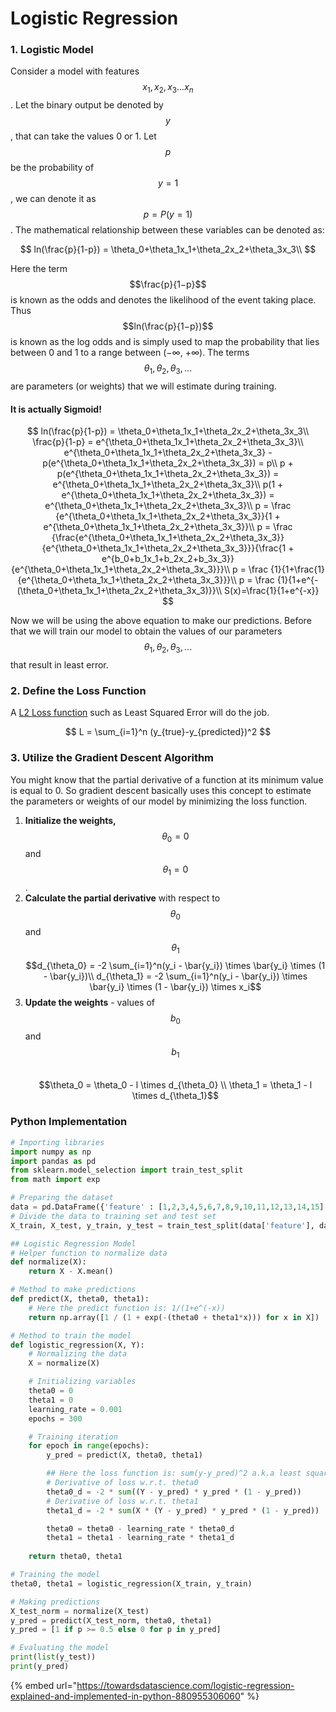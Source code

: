 # Logistic Regression

### 1. Logistic Model

Consider a model with features $$x_1, x_2, x_3 ... x_n$$ . Let the binary output be denoted by $$y$$ , that can take the values 0 or 1. Let $$p$$ be the probability of $$y = 1$$ , we can denote it as $$p = P(y=1)$$ . The mathematical relationship between these variables can be denoted as:

$$
ln(\frac{p}{1-p}) = \theta_0+\theta_1x_1+\theta_2x_2+\theta_3x_3\\
$$

Here the term $$\frac{p}{1−p}$$ is known as the odds and denotes the likelihood of the event taking place. Thus $$ln(\frac{p}{1−p})$$ is known as the log odds and is simply used to map the probability that lies between 0 and 1 to a range between (−∞, +∞). The terms $$\theta_1,\theta_2,\theta_3,...$$are parameters (or weights) that we will estimate during training.

#### It is actually Sigmoid!



$$
ln(\frac{p}{1-p}) = \theta_0+\theta_1x_1+\theta_2x_2+\theta_3x_3\\
\frac{p}{1-p} = e^{\theta_0+\theta_1x_1+\theta_2x_2+\theta_3x_3}\\
e^{\theta_0+\theta_1x_1+\theta_2x_2+\theta_3x_3} - p(e^{\theta_0+\theta_1x_1+\theta_2x_2+\theta_3x_3}) = p\\
p + p(e^{\theta_0+\theta_1x_1+\theta_2x_2+\theta_3x_3}) = e^{\theta_0+\theta_1x_1+\theta_2x_2+\theta_3x_3}\\
p(1 + e^{\theta_0+\theta_1x_1+\theta_2x_2+\theta_3x_3}) = e^{\theta_0+\theta_1x_1+\theta_2x_2+\theta_3x_3}\\
p = \frac {e^{\theta_0+\theta_1x_1+\theta_2x_2+\theta_3x_3}}{1 + e^{\theta_0+\theta_1x_1+\theta_2x_2+\theta_3x_3}}\\
p = \frac {\frac{e^{\theta_0+\theta_1x_1+\theta_2x_2+\theta_3x_3}}{e^{\theta_0+\theta_1x_1+\theta_2x_2+\theta_3x_3}}}{\frac{1 + e^{b_0+b_1x_1+b_2x_2+b_3x_3}}{e^{\theta_0+\theta_1x_1+\theta_2x_2+\theta_3x_3}}}\\
p = \frac {1}{1+\frac{1}{e^{\theta_0+\theta_1x_1+\theta_2x_2+\theta_3x_3}}}\\
p = \frac {1}{1+e^{-(\theta_0+\theta_1x_1+\theta_2x_2+\theta_3x_3)}}\\
S(x)=\frac{1}{1+e^{-x}}
$$

Now we will be using the above equation to make our predictions. Before that we will train our model to obtain the values of our parameters $$\theta_1,\theta_2,\theta_3,...$$ that result in least error.

### 2. Define the Loss Function

A [L2 Loss function](l1-and-l2-loss-function.md) such as Least Squared Error will do the job.

$$
L = \sum_{i=1}^n (y_{true}-y_{predicted})^2
$$

### 3. Utilize the Gradient Descent Algorithm

You might know that the partial derivative of a function at its minimum value is equal to 0. So gradient descent basically uses this concept to estimate the parameters or weights of our model by minimizing the loss function.

1. **Initialize the weights,** $$\theta_0=0$$ and $$\theta_1=0$$ .
2. **Calculate the partial derivative** with respect to $$\theta_0$$ and $$\theta_1$$ $$d_{\theta_0} = -2 \sum_{i=1}^n(y_i - \bar{y_i}) \times \bar{y_i} \times (1 - \bar{y_i})\\  d_{\theta_1} = -2 \sum_{i=1}^n(y_i - \bar{y_i}) \times \bar{y_i} \times (1 - \bar{y_i}) \times x_i$$&#x20;
3. **Update the weights** - values of $$b_0$$ and $$b_1$$ \
   $$\theta_0 = \theta_0 - l \times d_{\theta_0} \\ \theta_1 = \theta_1 - l \times d_{\theta_1}$$&#x20;

### Python Implementation

```python
# Importing libraries
import numpy as np
import pandas as pd
from sklearn.model_selection import train_test_split
from math import exp

# Preparing the dataset
data = pd.DataFrame({'feature' : [1,2,3,4,5,6,7,8,9,10,11,12,13,14,15], 'label' : [0,0,0,0,0,0,0,1,1,1,1,1,1,1,1]})
# Divide the data to training set and test set
X_train, X_test, y_train, y_test = train_test_split(data['feature'], data['label'], test_size=0.30)

## Logistic Regression Model
# Helper function to normalize data
def normalize(X):
    return X - X.mean()

# Method to make predictions
def predict(X, theta0, theta1):
    # Here the predict function is: 1/(1+e^(-x))
    return np.array([1 / (1 + exp(-(theta0 + theta1*x))) for x in X])

# Method to train the model
def logistic_regression(X, Y):
    # Normalizing the data
    X = normalize(X)

    # Initializing variables
    theta0 = 0
    theta1 = 0
    learning_rate = 0.001
    epochs = 300

    # Training iteration
    for epoch in range(epochs):
        y_pred = predict(X, theta0, theta1)

        ## Here the loss function is: sum(y-y_pred)^2 a.k.a least squared error (LSE)
        # Derivative of loss w.r.t. theta0
        theta0_d = -2 * sum((Y - y_pred) * y_pred * (1 - y_pred))
        # Derivative of loss w.r.t. theta1
        theta1_d = -2 * sum(X * (Y - y_pred) * y_pred * (1 - y_pred))

        theta0 = theta0 - learning_rate * theta0_d
        theta1 = theta1 - learning_rate * theta1_d
    
    return theta0, theta1

# Training the model
theta0, theta1 = logistic_regression(X_train, y_train)   

# Making predictions
X_test_norm = normalize(X_test)
y_pred = predict(X_test_norm, theta0, theta1)
y_pred = [1 if p >= 0.5 else 0 for p in y_pred]

# Evaluating the model
print(list(y_test))
print(y_pred)
```

{% embed url="https://towardsdatascience.com/logistic-regression-explained-and-implemented-in-python-880955306060" %}

